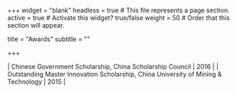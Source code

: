+++
widget = "blank"
headless = true  # This file represents a page section.
active = true  # Activate this widget? true/false
weight = 50  # Order that this section will appear.

title = "Awards"
subtitle = ""

+++


| Chinese Government Scholarship, China Scholarship Council              | 2016            |
| Outstanding Master Innovation Scholarship, China University of Mining & Technology     | 2015             |
